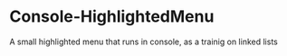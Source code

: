 # Console-HighlightedMenu
A small highlighted menu that runs in console, as a trainig on linked lists
